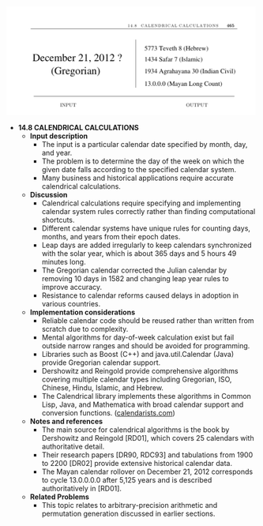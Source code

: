 ![ADM-ch14-combinatorials-calendar-math](ADM-ch14-combinatorials-calendar-math.best.png)

- **14.8 CALENDRICAL CALCULATIONS**  
  - **Input description**  
    - The input is a particular calendar date specified by month, day, and year.  
    - The problem is to determine the day of the week on which the given date falls according to the specified calendar system.  
    - Many business and historical applications require accurate calendrical calculations.  
  - **Discussion**  
    - Calendrical calculations require specifying and implementing calendar system rules correctly rather than finding computational shortcuts.  
    - Different calendar systems have unique rules for counting days, months, and years from their epoch dates.  
    - Leap days are added irregularly to keep calendars synchronized with the solar year, which is about 365 days and 5 hours 49 minutes long.  
    - The Gregorian calendar corrected the Julian calendar by removing 10 days in 1582 and changing leap year rules to improve accuracy.  
    - Resistance to calendar reforms caused delays in adoption in various countries.  
  - **Implementation considerations**  
    - Reliable calendar code should be reused rather than written from scratch due to complexity.  
    - Mental algorithms for day-of-week calculation exist but fail outside narrow ranges and should be avoided for programming.  
    - Libraries such as Boost (C++) and java.util.Calendar (Java) provide Gregorian calendar support.  
    - Dershowitz and Reingold provide comprehensive algorithms covering multiple calendar types including Gregorian, ISO, Chinese, Hindu, Islamic, and Hebrew.  
    - The Calendrical library implements these algorithms in Common Lisp, Java, and Mathematica with broad calendar support and conversion functions. ([calendarists.com](http://calendarists.com))  
  - **Notes and references**  
    - The main source for calendrical algorithms is the book by Dershowitz and Reingold [RD01], which covers 25 calendars with authoritative detail.  
    - Their research papers [DR90, RDC93] and tabulations from 1900 to 2200 [DR02] provide extensive historical calendar data.  
    - The Mayan calendar rollover on December 21, 2012 corresponds to cycle 13.0.0.0.0 after 5,125 years and is described authoritatively in [RD01].  
  - **Related Problems**  
    - This topic relates to arbitrary-precision arithmetic and permutation generation discussed in earlier sections.
